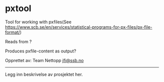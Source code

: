 # pxtool

Tool for working with pxfiles(See https://www.scb.se/en/services/statistical-programs-for-px-files/px-file-format/)

Reads from ?

Produces pxfile-content as output?

Opprettet av:
Team Nettopp <jfi@ssb.no>

---

Legg inn beskrivelse av prosjektet her.
